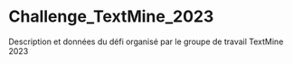 # Challenge_TextMine_2023
Description et données du défi organisé par le groupe de travail TextMine 2023
